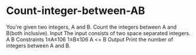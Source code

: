 # Count-integer-between-AB
You're given two integers, A and B. Count the integers between A and B(both inclusive).   Input The input consists of two space separated integers. A B  Constraints 1≤A≤106 1≤B≤106 A &lt;= B Output Print the number of integers between A and B.
